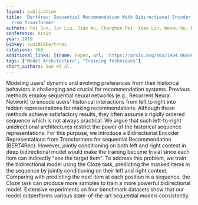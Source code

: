 ```yaml
---
layout: publication
title: 'Bert4rec: Sequential Recommendation With Bidirectional Encoder Representations
  From Transformer'
authors: Fei Sun, Jun Liu, Jian Wu, Changhua Pei, Xiao Lin, Wenwu Ou, Peng Jiang
conference: Arxiv
year: 2019
bibkey: sun2019bert4rec
citations: 260
additional_links: [{name: Paper, url: 'https://arxiv.org/abs/1904.06690'}]
tags: ["Model Architecture", "Training Techniques"]
short_authors: Sun et al.
---
```

Modeling users' dynamic and evolving preferences from their historical
behaviors is challenging and crucial for recommendation systems. Previous
methods employ sequential neural networks (e.g., Recurrent Neural Network) to
encode users' historical interactions from left to right into hidden
representations for making recommendations. Although these methods achieve
satisfactory results, they often assume a rigidly ordered sequence which is not
always practical. We argue that such left-to-right unidirectional architectures
restrict the power of the historical sequence representations. For this
purpose, we introduce a Bidirectional Encoder Representations from Transformers
for sequential Recommendation (BERT4Rec). However, jointly conditioning on both
left and right context in deep bidirectional model would make the training
become trivial since each item can indirectly "see the target item". To address
this problem, we train the bidirectional model using the Cloze task, predicting
the masked items in the sequence by jointly conditioning on their left and
right context. Comparing with predicting the next item at each position in a
sequence, the Cloze task can produce more samples to train a more powerful
bidirectional model. Extensive experiments on four benchmark datasets show that
our model outperforms various state-of-the-art sequential models consistently.